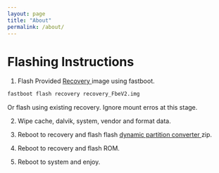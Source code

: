 ```yaml
---
layout: page
title: "About"
permalink: /about/
---
```



# Flashing Instructions

1. Flash Provided [ Recovery ](https://sourceforge.net/projects/win-abs/files/ginkgo/Teamwin%20Recovery/recovery_FbeV2.img/download)  image using fastboot.

```sh
fastboot flash recovery recovery_FbeV2.img
```
Or flash using existing recovery.
Ignore mount erros at this stage.

2. Wipe cache, dalvik, system, vendor and format data.

3. Reboot to recovery and flash flash [ dynamic partition converter ](https://sourceforge.net/projects/kycii91-j4plus/files/Ginkgo/Ginkgo_Retrofit_Dynamic_Partitions_Converter.zip/download) zip.

4. Reboot to recovery and flash ROM.
4. Reboot to system and enjoy.

